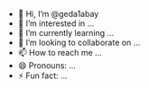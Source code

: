 - 👋 Hi, I’m @geda1abay
- 👀 I’m interested in ...
- 🌱 I’m currently learning ...
- 💞️ I’m looking to collaborate on ...
- 📫 How to reach me ...
- 😄 Pronouns: ...
- ⚡ Fun fact: ...

<!---
geda1abay/geda1abay is a ✨ special ✨ repository because its `README.md` (this file) appears on your GitHub profile.
You can click the Preview link to take a look at your changes.
--->
